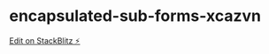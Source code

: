 # encapsulated-sub-forms-xcazvn

[Edit on StackBlitz ⚡️](https://stackblitz.com/edit/encapsulated-sub-forms-xcazvn)